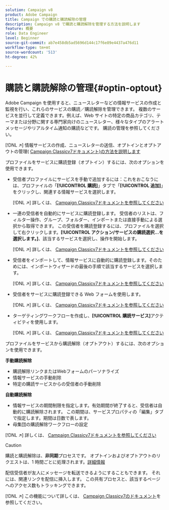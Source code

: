 ```yaml
---
solution: Campaign v8
product: Adobe Campaign
title: Campaign での購読と購読解除の管理
description: Campaign v8 で購読と購読解除を管理する方法を説明します
feature: 概要
role: Data Engineer
level: Beginner
source-git-commit: ab7e458db5ad5696d144c17f6e89e4437a476d11
workflow-type: tm+mt
source-wordcount: '513'
ht-degree: 42%

---
```


# 購読と購読解除の管理{#optin-optout}

Adobe Campaign を使用すると、ニュースレターなどの情報サービスの作成と監視を行い、これらのサービスの購読／購読解除を管理できます。 複数のサービスを並行して定義できます。例えば、Web サイトの特定の商品カテゴリ、テーマまたは分野に関する専門家向けのニュースレター、様々なタイプのアラートメッセージやリアルタイム通知の購読などです。 購読の管理を参照してください。

[!DNL :arrow_upper_right:] 情報サービスの作成、ニュースレターの送信、オプトインとオプトアウトの管理( [Campaign Classicv7ドキュメント)の方法を説明します](https://experienceleague.adobe.com/docs/campaign-classic/using/sending-messages/subscriptions-and-referrals/managing-subscriptions.html?lang=ja)

プロファイルをサービスに購読登録（オプトイン）するには、次のオプションを使用できます。

* 受信者プロファイルにサービスを手動で追加するには：これをおこなうには、プロファイルの「**[!UICONTROL 購読]**」タブで「**[!UICONTROL 追加]**」をクリックし、関連する情報サービスを選択します。

   [!DNL :arrow_upper_right:] 詳しくは、 [Campaign Classicv7ドキュメントを参照してください](https://experienceleague.adobe.com/docs/campaign-classic/using/getting-started/profile-management/editing-a-profile.html?lang=en#deliveries-tab)

* 一連の受信者を自動的にサービスに購読登録します。 受信者のリストは、フィルター操作、グループ、フォルダー、インポートまたは直接手動による選択から取得できます。 この受信者を購読登録するには、プロファイルを選択して右クリックします。**[!UICONTROL アクション/サービスの購読選択…を選択します。]**、該当するサービスを選択し、操作を開始します。

   [!DNL :arrow_upper_right:] 詳しくは、 [Campaign Classicv7ドキュメントを参照してください](https://experienceleague.adobe.com/docs/campaign-classic/using/getting-started/profile-management/editing-a-profile.html?lang=en#deliveries-tab)


* 受信者をインポートして、情報サービスに自動的に購読登録します。そのためには、インポートウィザードの最後の手順で該当するサービスを選択します。

   [!DNL :arrow_upper_right:] 詳しくは、 [Campaign Classicv7ドキュメントを参照してください](https://experienceleague.adobe.com/docs/campaign-classic/using/getting-started/importing-and-exporting-data/generic-imports-exports/executing-import-jobs.html?lang=en#step-5---additional-step-when-importing-recipients)

* 受信者をサービスに購読登録できる Web フォームを使用します。

   [!DNL :arrow_upper_right:] 詳しくは、 [Campaign Classicv7ドキュメントを参照してください](https://experienceleague.adobe.com/docs/campaign-classic/using/designing-content/web-forms/use-cases--web-forms.html?lang=en#create-a-subscription--form-with-double-opt-in)


* ターゲティングワークフローを作成し、**[!UICONTROL 購読サービス]**&#x200B;アクティビティを使用します。

   [!DNL :arrow_upper_right:] 詳しくは、 [Campaign Classicv7ドキュメントを参照してください](https://experienceleague.adobe.com/docs/campaign-classic/using/automating-with-workflows/targeting-activities/subscription-services.html?lang=en#example--subscribe-a-list-of-recipients-to-a-newsletter)


プロファイルをサービスから購読解除（オプトアウト）するには、次のオプションを使用できます。

**手動購読解除**

* 購読解除リンクまたはWebフォームのパーソナライズ
* 情報サービスの手動削除
* 特定の購読サービスからの受信者の手動削除

**自動購読解除**

* 情報サービスの期間制限を指定します。有効期間が終了すると、受信者は自動的に購読解除されます。 この期間は、サービスプロパティの「編集」タブで指定します。期間は日数で表します。
* 母集団の購読解除ワークフローの設定

[!DNL :arrow_upper_right:] 詳しくは、 [Campaign Classicv7ドキュメントを参照してください](https://experienceleague.adobe.com/docs/campaign-classic/using/sending-messages/subscriptions-and-referrals/managing-subscriptions.html?lang=en#unsubscribing-a-recipient-from-a-service)


>[!CAUTION]
>
>購読と購読解除は、**非同期**&#x200B;プロセスです。 オプトインおよびオプトアウトのリクエストは、1 時間ごとに処理されます。[詳細情報](../dev/new-apis.md#sub-apis)

配信受信者が友人にメッセージを転送できるようにすることもできます。 それには、関連リンクを配信に挿入します。 この共有プロセスと、該当するページへのアクセス数もトラッキングできます。

[!DNL :arrow_upper_right:] この機能について詳しくは、 [Campaign Classicv7のドキュメント](https://experienceleague.adobe.com/docs/campaign-classic/using/sending-messages/subscriptions-and-referrals/viral-and-social-marketing.html?lang=en#viral-marketing--forward-to-a-friend)を参照してください。